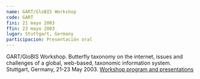 ```yaml
---
name: GART/GloBIS Workshop
code: GART
fini: 21 mayo 2003
ffin: 23 mayo 2003
lugar: Stuttgart, Germany
participacion: Presentación oral
---
```


GART/GloBIS Workshop. Butterfly taxonomy on the internet, issues and challenges of a global, web-based, taxonomic information system. Stuttgart, Germany, 21-23 May 2003.  [Workshop program and presentations](http://www.insects-online.de/gartfron.htm)
